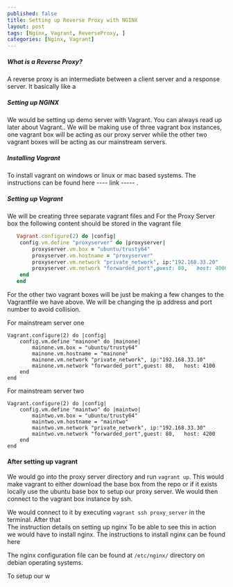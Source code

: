 ```yaml
---
published: false
title: Setting up Reverse Proxy with NGINX
layout: post
tags: [Nginx, Vagrant, ReverseProxy, ]
categories: [Nginx, Vagrant]
---
```

##### What is a Reverse Proxy?

A reverse proxy is an intermediate between a client server and a response server. It basically like a

##### Setting up NGINX
We would be setting up demo server with Vagrant. You can always read up later about Vagrant.. We will be making use of three vagrant box instances, one vagrant box will be acting as our proxy server while the other two vagrant boxes will be acting as our mainstream servers.

##### Installing Vagrant
To install vagrant on windows or linux or mac based systems. The instructions can be found here
---- link ----- . 

##### Setting up Vagrant
We will be creating three separate vagrant files and 
For the Proxy Server box the following content should be stored in the vagrant file

``` ruby
   Vagrant.configure(2) do |config|
	config.vm.define "proxyserver" do |proxyserver|
		proxyserver.vm.box = "ubuntu/trusty64"
		proxyserver.vm.hostname = "proxyserver"
		proxyserver.vm.network "private_network", ip:"192.168.33.20"
		proxyserver.vm.network "forwarded_port",guest: 80,   host: 4000
	end
   end
```
For the other two vagrant boxes will be just be making a few changes to the Vagrantfile we have above.
We will be changing the ip address and port number to avoid collision.

For mainstream server one
```
Vagrant.configure(2) do |config|
	config.vm.define "mainone" do |mainone|
		mainone.vm.box = "ubuntu/trusty64"
		mainone.vm.hostname = "mainone"
		mainone.vm.network "private_network", ip:"192.168.33.10"
		mainone.vm.network "forwarded_port",guest: 80,   host: 4100
	end
end
```
For mainstream server two

```
Vagrant.configure(2) do |config|
	config.vm.define "maintwo" do |maintwo|
		maintwo.vm.box = "ubuntu/trusty64"
		maintwo.vm.hostname = "maintwo"
		maintwo.vm.network "private_network", ip:"192.168.33.30"
		maintwo.vm.network "forwarded_port",guest: 80,   host: 4200
	end
end
```
#### After setting up vagrant

We would go into the proxy server directory and run ` vagrant up `. This would make vagrant to either download the base box from the repo or if it exists locally use the ubuntu base box to setup our proxy server. We would then connect to the vagrant box instance by ssh. 

We would connect to it by executing `vagrant ssh proxy_server` in the terminal. 
After that  
The instruction details on setting up nginx 
To be able to see this in action we would have to install nginx. The instructions to install nginx can be found here 

The nginx configuration file can be found at ` /etc/nginx/ ` directory on debian operating systems. 

To setup our w